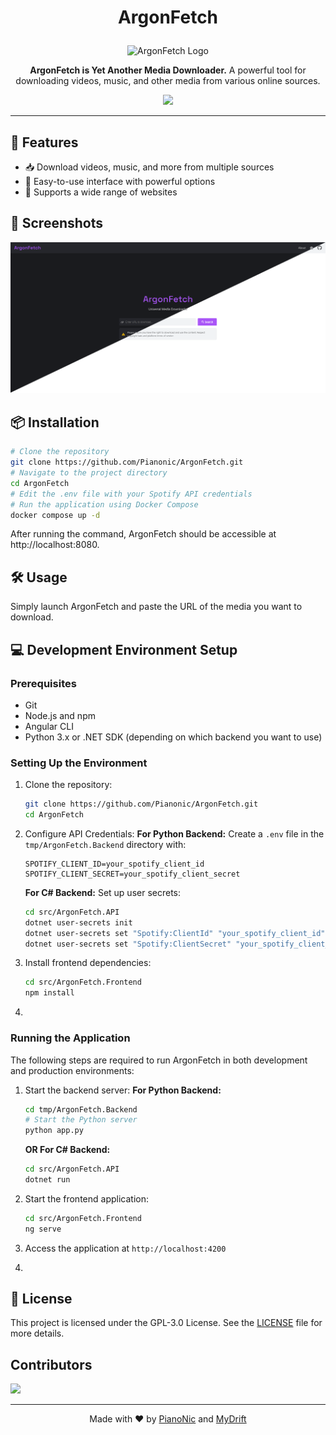 # <p align="center">ArgonFetch</p>
<p align="center">
  <img src="https://github.com/user-attachments/assets/bf03eee6-0aa5-4508-8d2f-cb6fd6b1485f" width="200" alt="ArgonFetch Logo">
</p>
<p align="center">
  <strong>ArgonFetch is Yet Another Media Downloader.</strong> 
  A powerful tool for downloading videos, music, and other media from various online sources.
</p>
<p align="center">
  <a href="https://hits.seeyoufarm.com"><img src="https://hits.seeyoufarm.com/api/count/incr/badge.svg?url=https%3A%2F%2Fgithub.com%2FArgonFetch%2FArgonFetch&count_bg=%23A855F6&title_bg=%23555555&icon=powershell.svg&icon_color=%23E7E7E7&title=Visits&edge_flat=false"/></a>
</p>

---

## 🚀 Features
- 📥 Download videos, music, and more from multiple sources 
- 🎯 Easy-to-use interface with powerful options 
- 🔗 Supports a wide range of websites 

## 📸 Screenshots
<p align="center">
  <img src=".\assets\startpage.png" width="1000" alt="ArgonFetch Screenshot">
</p>

## 📦 Installation
```sh
# Clone the repository
git clone https://github.com/Pianonic/ArgonFetch.git
# Navigate to the project directory
cd ArgonFetch
# Edit the .env file with your Spotify API credentials
# Run the application using Docker Compose
docker compose up -d
```
After running the command, ArgonFetch should be accessible at http://localhost:8080.

## 🛠️ Usage
Simply launch ArgonFetch and paste the URL of the media you want to download. 
<!--- Choose your preferred format and quality, then start downloading! --->

## 💻 Development Environment Setup
### Prerequisites
- Git
- Node.js and npm
- Angular CLI
- Python 3.x or .NET SDK (depending on which backend you want to use)

### Setting Up the Environment
1. Clone the repository:
   ```sh
   git clone https://github.com/Pianonic/ArgonFetch.git
   cd ArgonFetch
   ```

2. Configure API Credentials:
   **For Python Backend:**
   Create a `.env` file in the `tmp/ArgonFetch.Backend` directory with:
   ```
   SPOTIFY_CLIENT_ID=your_spotify_client_id
   SPOTIFY_CLIENT_SECRET=your_spotify_client_secret
   ```
   **For C# Backend:**
   Set up user secrets:
   ```sh
   cd src/ArgonFetch.API
   dotnet user-secrets init
   dotnet user-secrets set "Spotify:ClientId" "your_spotify_client_id"
   dotnet user-secrets set "Spotify:ClientSecret" "your_spotify_client_secret"
   ```

3. Install frontend dependencies:
   ```sh
   cd src/ArgonFetch.Frontend
   npm install
   ```
1. 

### Running the Application
The following steps are required to run ArgonFetch in both development and production environments:


1. Start the backend server:
   **For Python Backend:**
   ```sh
   cd tmp/ArgonFetch.Backend
   # Start the Python server
   python app.py
   ```
   **OR For C# Backend:**
   ```sh
   cd src/ArgonFetch.API
   dotnet run
   ```

2. Start the frontend application:
   ```sh
   cd src/ArgonFetch.Frontend
   ng serve
   ```

3. Access the application at `http://localhost:4200`

1. 
## 📜 License
This project is licensed under the GPL-3.0 License. 
See the [LICENSE](LICENSE) file for more details.

## Contributors
<a href="https://github.com/argonfetch/argonfetch/graphs/contributors">
  <img src="https://contrib.rocks/image?repo=argonfetch/argonfetch" />
</a>

---
<p align="center">Made with ❤️ by <a href="https://github.com/Pianonic">PianoNic</a> and <a href="https://github.com/MyDrift-user">MyDrift</a></p>